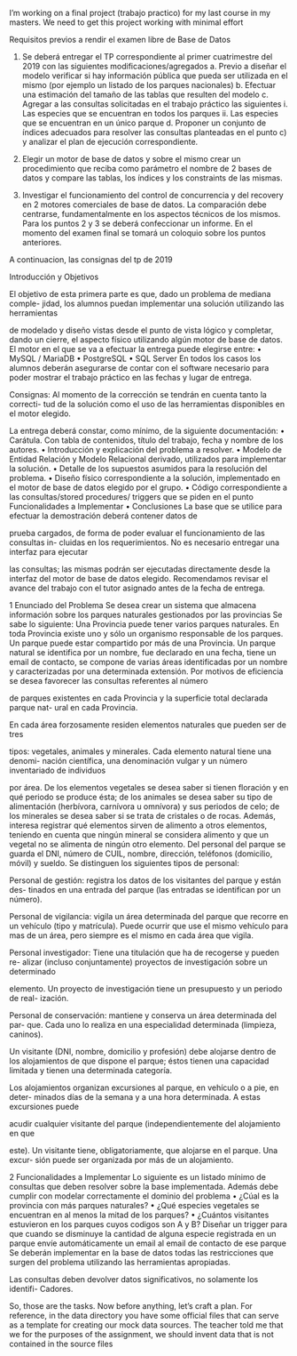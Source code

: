 I’m working on a final project (trabajo practico) for my last course in my masters. We need to get this project working with minimal effort


Requisitos previos a rendir el examen libre de Base de Datos


1. Se deberá entregar el TP correspondiente al primer cuatrimestre del 2019 con las siguientes
modificaciones/agregados
a. Previo a diseñar el modelo verificar si hay información pública que pueda ser utilizada
en el mismo (por ejemplo un listado de los parques nacionales)
b. Efectuar una estimación del tamaño de las tablas que resulten del modelo
c. Agregar a las consultas solicitadas en el trabajo práctico las siguientes
i. Las especies que se encuentran en todos los parques
ii. Las especies que se encuentran en un único parque
d. Proponer un conjunto de índices adecuados para resolver las consultas planteadas en
el punto c) y analizar el plan de ejecución correspondiente.


2. Elegir un motor de base de datos y sobre el mismo crear un procedimiento que reciba como
parámetro el nombre de 2 bases de datos y compare las tablas, los índices y los constraints de
las mismas.
3. Investigar el funcionamiento del control de concurrencia y del recovery en 2 motores
comerciales de base de datos. La comparación debe centrarse, fundamentalmente en los
aspectos técnicos de los mismos.
Para los puntos 2 y 3 se deberá confeccionar un informe.
En el momento del examen final se tomará un coloquio sobre los puntos anteriores.


A continuacion, las consignas del tp de 2019


Introducción y Objetivos


El objetivo de esta primera parte es que, dado un problema de mediana comple-
jidad, los alumnos puedan implementar una solución utilizando las herramientas


de modelado y diseño vistas desde el punto de vista lógico y completar, dando un
cierre, el aspecto físico utilizando algún motor de base de datos. El motor en el
que se va a efectuar la entrega puede elegirse entre:
• MySQL / MariaDB
• PostgreSQL
• SQL Server
En todos los casos los alumnos deberán asegurarse de contar con el software
necesario para poder mostrar el trabajo práctico en las fechas y lugar de entrega.


Consignas: Al momento de la corrección se tendrán en cuenta tanto la correcti-
tud de la solución como el uso de las herramientas disponibles en el motor elegido.


La entrega deberá constar, como mínimo, de la siguiente documentación:
• Carátula. Con tabla de contenidos, título del trabajo, fecha y nombre de los
autores.
• Introducción y explicación del problema a resolver.
• Modelo de Entidad Relación y Modelo Relacional derivado, utilizados para
implementar la solución.
• Detalle de los supuestos asumidos para la resolución del problema.
• Diseño físico correspondiente a la solución, implementado en el motor de base
de datos elegido por el grupo.
• Código correspondiente a las consultas/stored procedures/ triggers que se
piden en el punto Funcionalidades a Implementar
• Conclusiones
La base que se utilice para efectuar la demostración deberá contener datos de


prueba cargados, de forma de poder evaluar el funcionamiento de las consultas in-
cluidas en los requerimientos. No es necesario entregar una interfaz para ejecutar


las consultas; las mismas podrán ser ejecutadas directamente desde la interfaz del
motor de base de datos elegido.
Recomendamos revisar el avance del trabajo con el tutor asignado antes de la
fecha de entrega.




1 Enunciado del Problema
Se desea crear un sistema que almacena información sobre los parques naturales
gestionados por las provincias
Se sabe lo siguiente: Una Provincia puede tener varios parques naturales. En
toda Provincia existe uno y sólo un organismo responsable de los parques. Un
parque puede estar compartido por más de una Provincia.
Un parque natural se identifica por un nombre, fue declarado en una fecha,
tiene un email de contacto, se compone de varias áreas identificadas por un nombre
y caracterizadas por una determinada extensión.
Por motivos de eficiencia se desea favorecer las consultas referentes al número


de parques existentes en cada Provincia y la superficie total declarada parque nat-
ural en cada Provincia.


En cada área forzosamente residen elementos naturales que pueden ser de tres


tipos: vegetales, animales y minerales. Cada elemento natural tiene una denomi-
nación científica, una denominación vulgar y un número inventariado de individuos


por área. De los elementos vegetales se desea saber si tienen floración y en qué
periodo se produce ésta; de los animales se desea saber su tipo de alimentación
(herbívora, carnívora u omnívora) y sus periodos de celo; de los minerales se desea
saber si se trata de cristales o de rocas.
Además, interesa registrar qué elementos sirven de alimento a otros elementos,
teniendo en cuenta que ningún mineral se considera alimento y que un vegetal no
se alimenta de ningún otro elemento.
Del personal del parque se guarda el DNI, número de CUIL, nombre, dirección,
teléfonos (domicilio, móvil) y sueldo. Se distinguen los siguientes tipos de personal:


Personal de gestión: registra los datos de los visitantes del parque y están des-
tinados en una entrada del parque (las entradas se identifican por un número).


Personal de vigilancia: vigila un área determinada del parque que recorre en
un vehículo (tipo y matrícula). Puede ocurrir que use el mismo vehículo para mas
de un área, pero siempre es el mismo en cada área que vigila.


Personal investigador: Tiene una titulación que ha de recogerse y pueden re-
alizar (incluso conjuntamente) proyectos de investigación sobre un determinado


elemento. Un proyecto de investigación tiene un presupuesto y un periodo de real-
ización.


Personal de conservación: mantiene y conserva un área determinada del par-
que. Cada uno lo realiza en una especialidad determinada (limpieza, caninos).


Un visitante (DNI, nombre, domicilio y profesión) debe alojarse dentro de los
alojamientos de que dispone el parque; éstos tienen una capacidad limitada y
tienen una determinada categoría.


Los alojamientos organizan excursiones al parque, en vehículo o a pie, en deter-
minados días de la semana y a una hora determinada. A estas excursiones puede


acudir cualquier visitante del parque (independientemente del alojamiento en que


este). Un visitante tiene, obligatoriamente, que alojarse en el parque. Una excur-
sión puede ser organizada por más de un alojamiento.





2 Funcionalidades a Implementar
Lo siguiente es un listado mínimo de consultas que deben resolver sobre la base
implementada. Además debe cumplir con modelar correctamente el dominio del
problema
• ¿Cúal es la provincia con más parques naturales?
• ¿Qué especies vegetales se encuentran en al menos la mitad de los parques?
• ¿Cuántos visitantes estuvieron en los parques cuyos codigos son A y B?
Diseñar un trigger para que cuando se disminuye la cantidad de alguna especie
registrada en un parque envíe automáticamente un email al email de contacto de
ese parque
Se deberán implementar en la base de datos todas las restricciones que surgen
del problema utilizando las herramientas apropiadas.


Las consultas deben devolver datos significativos, no solamente los identifi-
Cadores.


So, those are the tasks. Now before anything, let’s craft a plan. For reference, in the data directory you have some official files that can serve as a template for creating our mock data sources. The teacher told me that we for the purposes of the assignment, we should invent data that is not contained in the source files


